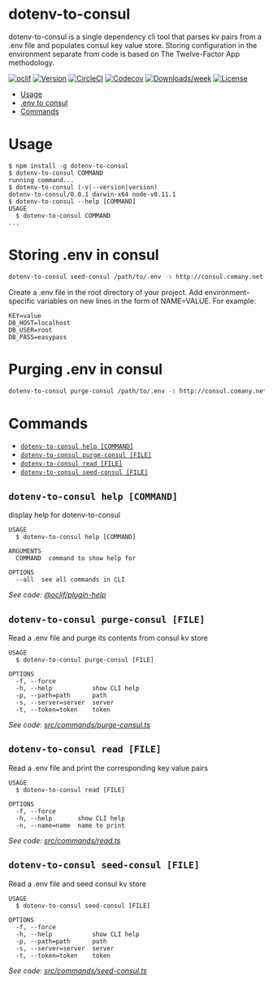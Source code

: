 dotenv-to-consul
================

dotenv-to-consul is a single dependency cli tool that parses kv pairs from a .env file and populates consul key value store. Storing configuration in the environment separate from code is based on The Twelve-Factor App methodology.

[![oclif](https://img.shields.io/badge/cli-oclif-brightgreen.svg)](https://oclif.io)
[![Version](https://img.shields.io/npm/v/dotenv-to-consul.svg)](https://npmjs.org/package/dotenv-to-consul)
[![CircleCI](https://circleci.com/gh/jspenc72/dotenv-to-consul/tree/master.svg?style=shield)](https://circleci.com/gh/jspenc72/dotenv-to-consul/tree/master)
[![Codecov](https://codecov.io/gh/jspenc72/dotenv-to-consul/branch/master/graph/badge.svg)](https://codecov.io/gh/jspenc72/dotenv-to-consul)
[![Downloads/week](https://img.shields.io/npm/dw/dotenv-to-consul.svg)](https://npmjs.org/package/dotenv-to-consul)
[![License](https://img.shields.io/npm/l/dotenv-to-consul.svg)](https://github.com/jspenc72/dotenv-to-consul/blob/master/package.json)

<!-- toc -->
* [Usage](#usage)
* [.env to consul](#env-to-consul)
* [Commands](#commands)
<!-- tocstop -->
# Usage
<!-- usage -->
```sh-session
$ npm install -g dotenv-to-consul
$ dotenv-to-consul COMMAND
running command...
$ dotenv-to-consul (-v|--version|version)
dotenv-to-consul/0.0.1 darwin-x64 node-v8.11.1
$ dotenv-to-consul --help [COMMAND]
USAGE
  $ dotenv-to-consul COMMAND
...
```
<!-- usagestop -->


# Storing .env in consul


```bash
dotenv-to-consul seed-consul /path/to/.env -s http://consul.comany.net:8500 -t <EXAMPLE_TOKEN> -p EXAMPLE/1234
```

Create a .env file in the root directory of your project. Add environment-specific variables on new lines in the form of NAME=VALUE. For example:

```.env
KEY=value
DB_HOST=localhost
DB_USER=root
DB_PASS=easypass
```

# Purging .env in consul

```bash
dotenv-to-consul purge-consul /path/to/.env -s http://consul.comany.net:8500 -t <EXAMPLE_TOKEN> -p EXAMPLE/1234
```

# Commands
<!-- commands -->
* [`dotenv-to-consul help [COMMAND]`](#dotenv-to-consul-help-command)
* [`dotenv-to-consul purge-consul [FILE]`](#dotenv-to-consul-purge-consul-file)
* [`dotenv-to-consul read [FILE]`](#dotenv-to-consul-read-file)
* [`dotenv-to-consul seed-consul [FILE]`](#dotenv-to-consul-seed-consul-file)

## `dotenv-to-consul help [COMMAND]`

display help for dotenv-to-consul

```
USAGE
  $ dotenv-to-consul help [COMMAND]

ARGUMENTS
  COMMAND  command to show help for

OPTIONS
  --all  see all commands in CLI
```

_See code: [@oclif/plugin-help](https://github.com/oclif/plugin-help/blob/v2.1.6/src/commands/help.ts)_

## `dotenv-to-consul purge-consul [FILE]`

Read a .env file and purge its contents from consul kv store

```
USAGE
  $ dotenv-to-consul purge-consul [FILE]

OPTIONS
  -f, --force
  -h, --help           show CLI help
  -p, --path=path      path
  -s, --server=server  server
  -t, --token=token    token
```

_See code: [src/commands/purge-consul.ts](https://github.com/jspenc72/dotenv-to-consul/blob/v0.0.1/src/commands/purge-consul.ts)_

## `dotenv-to-consul read [FILE]`

Read a .env file and print the corresponding key value pairs

```
USAGE
  $ dotenv-to-consul read [FILE]

OPTIONS
  -f, --force
  -h, --help       show CLI help
  -n, --name=name  name to print
```

_See code: [src/commands/read.ts](https://github.com/jspenc72/dotenv-to-consul/blob/v0.0.1/src/commands/read.ts)_

## `dotenv-to-consul seed-consul [FILE]`

Read a .env file and seed consul kv store

```
USAGE
  $ dotenv-to-consul seed-consul [FILE]

OPTIONS
  -f, --force
  -h, --help           show CLI help
  -p, --path=path      path
  -s, --server=server  server
  -t, --token=token    token
```

_See code: [src/commands/seed-consul.ts](https://github.com/jspenc72/dotenv-to-consul/blob/v0.0.1/src/commands/seed-consul.ts)_
<!-- commandsstop -->
